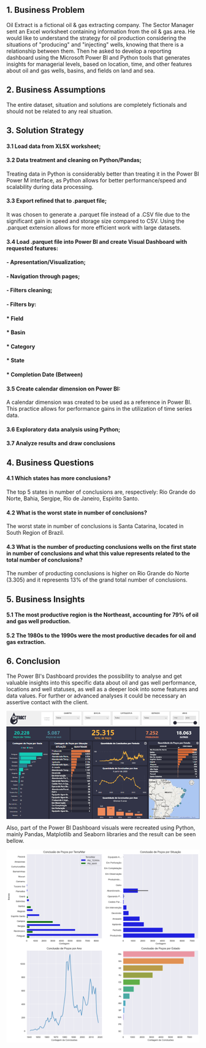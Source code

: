 <h2>1. Business Problem</h2>
Oil Extract is a fictional oil & gas extracting company. 
The Sector Manager sent an Excel worksheet containing information from the oil & gas area. He would like to understand the strategy for oil production 
considering the situations of "producing" and "injecting" wells, knowing that there is a relationship between them.
Then he asked to develop a reporting dashboard using the Microsoft Power BI and Python tools that generates insights for managerial levels, 
based on location, time, and other features about oil and gas wells, basins, and fields on land and sea.

<h2>2. Business Assumptions</h2>
The entire dataset, situation and solutions are completely fictionals and should not be related to any real situation.

<h2>3. Solution Strategy</h2>
<h4>3.1 Load data from XLSX worksheet;</h4>
<h4>3.2 Data treatment and cleaning on Python/Pandas;</h4>
Treating data in Python is considerably better than treating it in the Power BI Power M interface, 
as Python allows for better performance/speed and scalability during data processing.

<h4>3.3 Export refined that to .parquet file;</h4>
It was chosen to generate a .parquet file instead of a .CSV file due to the significant gain in speed and storage size compared to CSV. 
Using the .parquet extension allows for more efficient work with large datasets.

<h4>3.4 Load .parquet file into Power BI and create Visual Dashboard with requested features:</h4>
<h4>- Apresentation/Visualization;</h4>
<h4>- Navigation through pages;   </h4>
<h4>- Filters cleaning;           </h4>
<h4>- Filters by:                 </h4>
<h4>  * Field                     </h4>
<h4>  * Basin                     </h4>
<h4>  * Category                  </h4>
<h4>  * State                     </h4>
<h4>  * Completion Date (Between) </h4>

<h4>3.5 Create calendar dimension on Power BI:</h4>
A calendar dimension was created to be used as a reference in Power BI. This practice allows for performance gains in the utilization of time series data.

<h4>3.6 Exploratory data analysis using Python;</h4>

<h4>3.7 Analyze results and draw conclusions</h4>

<h2>4. Business Questions</h2>

<h4>4.1 Which states has more conclusions?</h4>
The top 5 states in number of conclusions are, respectively: Rio Grande do Norte, Bahia, Sergipe, Rio de Janeiro, Espírito Santo.

<h4>4.2 What is the worst state in number of conclusions?</h4>
The worst state in number of conclusions is Santa Catarina, located in South Region of Brazil.

<h4>4.3 What is the number of producting conclusions wells on the first state in number of conclusions and what this value represents related to the total number of conclusions?</h4>
The number of producting conclusions is higher on Rio Grande do Norte (3.305) and it represents 13% of the grand total number of conclusions.

<h2>5. Business Insights</h2>

<h4>5.1 The most productive region is the Northeast, accounting for 79% of oil and gas well production.</h4>

<h4>5.2 The 1980s to the 1990s were the most productive decades for oil and gas extraction.</h4>

<h2>6. Conclusion</h2>
The Power BI's Dashboard provides the possibility to analyse and get valuable insights into this specific data about oil and gas well performance, locations and well statuses, as well as a deeper look into some features and data values. For further or advanced analyses it could be necessary an assertive contact with the client.

<img align="center" src="https://github.com/cliffpk3/oil_extract/blob/main/img/dashboard.png"><img>

Also, part of the Power BI Dashboard visuals were recreated using Python, mainly Pandas, Matplotlib and Seaborn libraries and the result can be seen bellow.

<img align="center" src="https://github.com/cliffpk3/oil_extract/blob/main/img/python_charts.png"><img>


